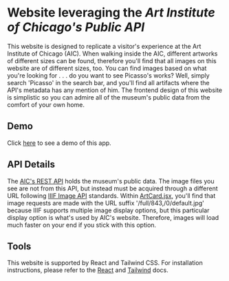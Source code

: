 Website leveraging the _Art Institute of Chicago's Public API_
==========

This website is designed to replicate a visitor's experience at the Art Institute of Chicago (AIC).
When walking inside the AIC, different artworks of different sizes can be found, therefore you'll
find that all images on this website are of different sizes, too. You can find images based on what
you're looking for . . . do you want to see Picasso's works? Well, simply search 'Picasso' in the 
search bar, and you'll find all artifacts where the API's metadata has any mention of him. The frontend
design of this website is simplistic so you can admire all of the museum's public data from the comfort
of your own home. 

## Demo
Click [here] to see a demo of this app. 

## API Details
The [AIC's REST API] holds the museum's public data. The image files you see are not from this API, but
instead must be acquired through a different URL following [IIIF Image API] standards. Within [ArtCard.jsx], 
you'll find that image requests are made with the URL suffix '/full/843,/0/default.jpg' because IIIF supports 
multiple image display options, but this particular display option is what's used by AIC's website. Therefore, 
images will load much faster on your end if you stick with this option.

## Tools
This website is supported by React and Tailwind CSS. For installation instructions, please refer to 
the [React] and [Tailwind] docs. 


[React]: https://react.dev/learn/installation
[Tailwind]: https://tailwindcss.com/docs/installation
[here]: https://drive.google.com/file/d/1A5xGm_-8rjULD2RZ3O8BUB6D6p1UUQA_/view
[AIC's REST API]: https://api.artic.edu/docs/#scraping-data
[IIIF Image API]: https://iiif.io/api/image/2.0/
[ArtCard.jsx]: https://github.com/Shogun486/Art-Institute-of-Chicago-Public-API/blob/main/src/ArtCard.jsx
